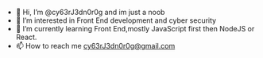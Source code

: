 - 👋 Hi, I’m @cy63rJ3dn0r0g and im just a noob
- 👀 I’m interested in Front End development and cyber security
- 🌱 I’m currently learning Front End,mostly JavaScript first then NodeJS or React.
- 📫 How to reach me cy63rJ3dn0r0g@gmail.com

<!---
cy63rJ3dn0r0g/cy63rJ3dn0r0g is a ✨ special ✨ repository because its `README.md` (this file) appears on your GitHub profile.
You can click the Preview link to take a look at your changes.
--->
